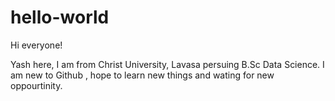 # hello-world
Hi everyone!

Yash here, I am from Christ University, Lavasa persuing B.Sc Data Science.
I am new to Github , hope to learn new things and wating for new oppourtinity.
